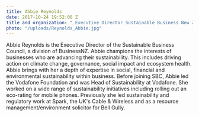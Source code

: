 ```yaml
---
title: Abbie Reynolds
date: 2017-10-24 19:52:00 Z
title and organization: " Executive Director Sustainable Business New Zealand "
photo: "/uploads/Reynolds_Abbie.jpg"
---
```


Abbie Reynolds is the Executive Director of the Sustainable Business Council, a division of BusinessNZ. Abbie champions the interests of businesses who are advancing their sustainability. This includes driving action on climate change, governance, social impact and ecosystem health. Abbie brings with her a depth of expertise in social, financial and environmental sustainability within business. Before joining SBC, Abbie led the Vodafone Foundation and was Head of Sustainability at Vodafone. She worked on a wide range of sustainability initiatives including rolling out an eco-rating for mobile phones. Previously she led sustainability and regulatory work at Spark, the UK's Cable & Wireless and as a resource management/environment solicitor for Bell Gully.